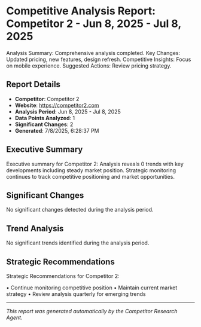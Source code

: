 # Competitive Analysis Report: Competitor 2 - Jun 8, 2025 - Jul 8, 2025

Analysis Summary: Comprehensive analysis completed.
Key Changes: Updated pricing, new features, design refresh.
Competitive Insights: Focus on mobile experience.
Suggested Actions: Review pricing strategy.

## Report Details

- **Competitor**: Competitor 2
- **Website**: https://competitor2.com
- **Analysis Period**: Jun 8, 2025 - Jul 8, 2025
- **Data Points Analyzed**: 1
- **Significant Changes**: 2
- **Generated**: 7/8/2025, 6:28:37 PM

## Executive Summary

Executive summary for Competitor 2: Analysis reveals 0 trends with key developments including steady market position. Strategic monitoring continues to track competitive positioning and market opportunities.

## Significant Changes

No significant changes detected during the analysis period.

## Trend Analysis

No significant trends identified during the analysis period.

## Strategic Recommendations

Strategic Recommendations for Competitor 2:

• Continue monitoring competitive position
• Maintain current market strategy
• Review analysis quarterly for emerging trends

---

*This report was generated automatically by the Competitor Research Agent.*
